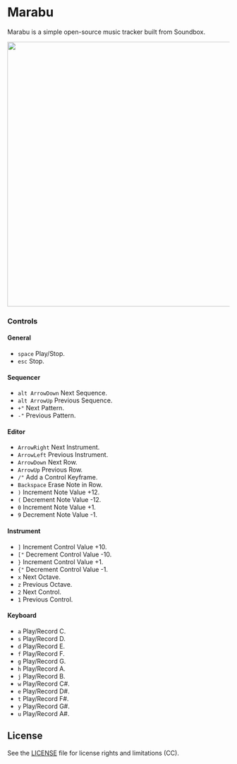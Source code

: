 # Marabu

Marabu is a simple open-source music tracker built from Soundbox.

<img src='https://raw.githubusercontent.com/hundredrabbits/Marabu/master/PREVIEW.jpg' width="600"/>

### Controls

#### General

- `space` Play/Stop.
- `esc` Stop.

#### Sequencer

- `alt ArrowDown` Next Sequence.
- `alt ArrowUp` Previous Sequence.
- `+"` Next Pattern.
- `-"` Previous Pattern.

#### Editor

- `ArrowRight` Next Instrument.
- `ArrowLeft` Previous Instrument.
- `ArrowDown` Next Row.
- `ArrowUp` Previous Row.
- `/"` Add a Control Keyframe.
- `Backspace` Erase Note in Row.
- `)` Increment Note Value +12.
- `(` Decrement Note Value -12.
- `0` Increment Note Value +1.
- `9` Decrement Note Value -1.

#### Instrument

- `]` Increment Control Value +10.
- `["` Decrement Control Value -10.
- `}` Increment Control Value +1.
- `{"` Decrement Control Value -1.
- `x` Next Octave.
- `z` Previous Octave.
- `2` Next Control.
- `1` Previous Control.

#### Keyboard

- `a` Play/Record C.
- `s` Play/Record D.
- `d` Play/Record E.
- `f` Play/Record F.
- `g` Play/Record G.
- `h` Play/Record A.
- `j` Play/Record B.
- `w` Play/Record C#.
- `e` Play/Record D#.
- `t` Play/Record F#.
- `y` Play/Record G#.
- `u` Play/Record A#.

## License

See the [LICENSE](LICENSE.md) file for license rights and limitations (CC).
